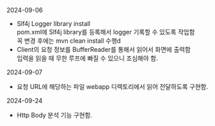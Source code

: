 2024-09-06 
- Slf4j Logger library install<br>
pom.xml에 Slf4j library를 등록해서 logger 기록할 수 있도록 작업함<br>
꼭 변경 후에는 mvn clean install 수행d
- Client의 요청 정보를 BufferReader를 통해서 읽어서 화면에 출력함<br>
입력을 읽을 때 무한 루프에 빠질 수 있으니 조심해야 함.

2024-09-07
- 요청 URL에 해당하는 파일 webapp 디렉토리에서 읽어 전달하도록 구현함.

2024-09-24
- Http Body 분석 기능 구현함.
